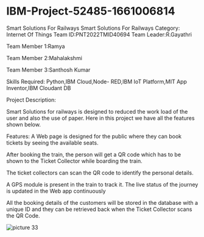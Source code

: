 # IBM-Project-52485-1661006814
Smart Solutions For Railways
Smart Solutions For Railways
Category: Internet Of Things
Team ID:PNT2022TMID40694
Team Leader:R.Gayathri

Team Member 1:Ramya

Team Member 2:Mahalakshmi

Team Member 3:Santhosh Kumar

Skills Required:
Python,IBM Cloud,Node- RED,IBM IoT Platform,MIT App Inventor,IBM Cloudant DB

Project Description:

Smart Solutions for railways is designed to reduced the work load of the user and also the use of paper. Here in this project we have all the features shown below.

Features:
A Web page is designed for the public where they can book tickets by seeing the available seats.

After booking the train, the person will get a QR code which has to be shown to the Ticket Collector while boarding the train.

 The ticket collectors can scan the QR code to identify the personal details.

A GPS module is present in the train to track it. The live status of the journey is updated in the Web app continuously

All the booking details of the customers will be stored in the database with a unique ID and they can be retrieved back when the Ticket Collector scans the QR Code.


![picture 33](https://user-images.githubusercontent.com/114381325/202745404-c16b7b48-4ef0-49af-9dd5-fae4a7e614b8.png)
